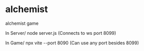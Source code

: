 # alchemist
alchemist game

In Server/
node server.js
(Connects to ws port 8099)

In Game/
npx vite --port 8090
(Can use any port besides 8099)

